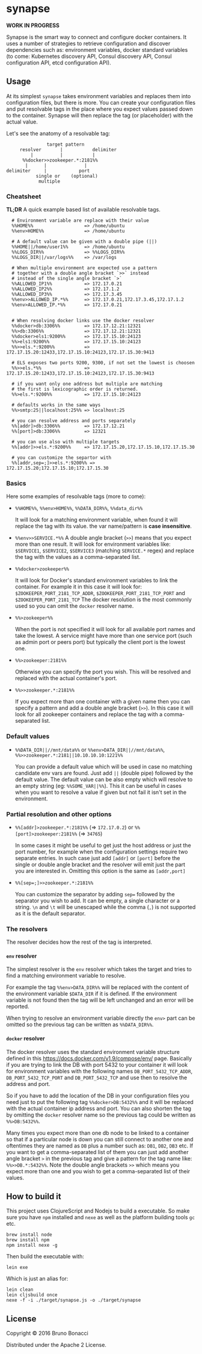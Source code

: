 # synapse

**WORK IN PROGRESS**

Synapse is the smart way to connect and configure docker containers.
It uses a number of strategies to retrieve configuration and discover
dependencies such as: environment variables, docker standard variables
(to come: Kubernetes discovery API, Consul discovery API, Consul
configuration API, etcd configuration API).


## Usage

At its simplest `synapse` takes environment variables and replaces them
into configuration files, but there is more.
You can create your configuration files and put resolvable tags in
the place where you expect values passed down to the container.
Synapse will then replace the tag (or placeholder) with the actual value.

Let's see the anatomy of a resolvable tag:

```
               target pattern
     resolver       |           delimiter
         |          |           |
      %%docker>>zookeeper.*:2181%%
       |      |              |
delimiter     |            port
           single or    (optional)
            multiple

```

### Cheatsheet

**TL;DR** A quick example based list of available resolvable tags.

```
  # Environment variable are replace with their value
  %%HOME%%                   => /home/ubuntu
  %%env>HOME%%               => /home/ubuntu

  # A default value can be given with a double pipe (||)
  %%HOME||/home/user1%%      => /home/ubuntu
  %%LOGS_DIR%%               => %%LOGS_DIR%%
  %%LOGS_DIR||/var/logs%%    => /var/logs

  # When multiple environment are expected use a pattern
  # together with a double angle bracket `>>` instead
  # instead of the single angle bracket `>`
  %%ALLOWED_IP1%%            => 172.17.0.21
  %%ALLOWED_IP2%%            => 172.17.1.2
  %%ALLOWED_IP3%%            => 172.17.3.45
  %%env>>ALLOWED_IP.*%%      => 172.17.0.21,172.17.3.45,172.17.1.2
  %%env>ALLOWED_IP.*%%       => 172.17.0.21


  # When resolving docker links use the docker resolver
  %%docker>db:3306%%         => 172.17.12.21:12321
  %%>db:3306%%               => 172.17.12.21:12321
  %%docker>els1:9200%%       => 172.17.15.10:24123
  %%>els1:9200%%             => 172.17.15.10:24123
  %%>>els.*:9200%%           => 172.17.15.20:12433,172.17.15.10:24123,172.17.15.30:9413

  # ELS exposes two ports 9200, 9300, if not set the lowest is choosen
  %%>>els.*%%                => 172.17.15.20:12433,172.17.15.10:24123,172.17.15.30:9413

  # if you want only one address but multiple are matching
  # the first is lexicographic order is returned.
  %%>els.*:9200%%            => 172.17.15.10:24123

  # defaults works in the same ways
  %%>smtp:25||localhost:25%% => localhost:25

  # you can resolve address and ports separately
  %%[addr]>db:3306%%         => 172.17.12.21
  %%[port]>db:3306%%         => 12321

  # you can use also with multiple targets
  %%[addr]>>els.*:9200%%     => 172.17.15.20,172.17.15.10,172.17.15.30

  # you can customize the separtor with
  %%[addr,sep=;]>>els.*:9200%% => 172.17.15.20;172.17.15.10;172.17.15.30
```

### Basics

Here some examples of resolvable tags (more to come):


* `%%HOME%%`, `%%env>HOME%%`, `%%DATA_DIR%%`, `%%data_dir%%`

  It will look for a matching environment variable,
  when found it will replace the tag with its value.
  the var name/pattern is **case insensitive**.

* `%%env>>SERVICE.*%%`
  A double angle bracket (`>>`) means that you expect more
  than one result. It will look for environment variables
  like: `$SERVICE1`, `$SERVICE2`, `$SERVICE3` (matching
  `SERVICE.*` regex) and replace the tag with the values
  as a comma-separated list.

* `%%docker>zookeeper%%`

  It will look for Docker's standard environment variables
  to link the container. For example it in this case it will
  look for: `$ZOOKEEPER_PORT_2181_TCP_ADDR`,
  `$ZOOKEEPER_PORT_2181_TCP_PORT` and `$ZOOKEEPER_PORT_2181_TCP`
  The docker resolution is the most commonly used so you can
  omit the `docker` resolver name.

* `%%>zookeeper%%`

  When the port is not specified it will look for all available
  port names and take the lowest. A service might have more
  than one service port (such as admin port or peers port)
  but typically the client port is the lowest one.

* `%%>zookeeper:2181%%`

  Otherwise you can specify the port you wish. This will be
  resolved and replaced with the actual container's port.

* `%%>>zookeeper.*:2181%%`

  If you expect more than one container with a given name
  then you can specify a pattern and add a double angle
  bracket (`>>`). In this case it will look for all zookeeper
  containers and replace the tag with a comma-separated list.


### Default values

* `%%DATA_DIR||//mnt/data%%`  or  `%%env>DATA_DIR||//mnt/data%%`, `%%>>zookeeper.*:2181||10.10.10.10:1221%%`

  You can provide a default value which will be used in case
  no matching candidate env vars are found. Just add `||`
  (double pipe) followed by the default value. The default
  value can be also empty which will resolve to an empty
  string (eg: `%%SOME_VAR||%%`). This it can be useful
  in cases when you want to resolve a value if given
  but not fail it isn't set in the environment.


### Partial resolution and other options

* `%%[addr]>zookeeper.*:2181%%` (=> `172.17.0.2`) or `%%[port]>zookeeper:2181%%` (=> `34765`)

  In some cases it might be useful to get just the host address or
  just the port number, for example when the configuration settings
  require two separate entries. In such case just add `[addr]` or
  `[port]` before the single or double angle bracket and the
  resolver will emit just the part you are interested in.
  Omitting this option is the same as `[addr,port]`

* `%%[sep=;]>>zookeeper.*:2181%%`

  You can customize the separator by adding `sep=` followed by the
  separator you wish to add. It can be empty, a single character or a
  string. `\n` and `\t` will be unescaped while the comma (`,`)
  is not supported as it is the default separator.


### The resolvers

The resolver decides how the rest of the tag is interpreted.

#### `env` resolver

The simplest resolver is the `env` resolver which takes the target and
tries to find a matching environment variable to resolve.

For example the tag `%%env>DATA_DIR%%` will be replaced with the
content of the environment variable `$DATA_DIR` if it is defined. If
the environment variable is not found then the tag will be left
unchanged and an error will be reported.

When trying to resolve an environment variable directly the `env>`
part can be omitted so the previous tag can be written as
`%%DATA_DIR%%`.


#### `docker` resolver

The docker resolver uses the standard environment variable structure
defined in this https://docs.docker.com/v1.9/compose/env/ page.
Basically if you are trying to link the DB with port 5432
to your container it will look for environment variables with
the following names `DB_PORT_5432_TCP_ADDR`, `DB_PORT_5432_TCP_PORT`
and `DB_PORT_5432_TCP` and use then to resolve the address and port.

So if you have to add the location of the DB in your configuration
files you need just to put the following tag `%%docker>DB:5432%%`
and it will be replaced with the actual container ip address and port.
You can also shorten the tag by omitting the `docker` resolver name
so the previous tag could be written as `%%>DB:5432%%`.

Many times you expect more than one db node to be linked to a container
so that if a particular node is down you can still connect to another one
and oftentimes they are named as `DB` plus a number such as: `DB1`, `DB2`,
`DB3` etc. If you want to get a comma-separated list of them you can
just add another angle bracket `>` in the previous tag and give a pattern
for the tag name like: `%%>>DB.*:5432%%`. Note the double angle brackets `>>`
which means you expect more than one and you wish to get a comma-separated
list of their values.


## How to build it

This project uses ClojureScript and Nodejs to build a executable.
So make sure you have `npm` installed and `nexe` as well as the platform
building tools `gc` etc.

    brew install node
    brew install npm
    npm install nexe -g

Then build the executable with:

    lein exe

Which is just an alias for:

    lein clean
    lein cljsbuild once
    nexe -f -i ./target/synapse.js -o ./target/synapse


## License

Copyright © 2016 Bruno Bonacci

Distributed under the Apache 2 License.
